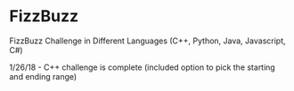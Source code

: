 # FizzBuzz
FizzBuzz Challenge in Different Languages (C++, Python, Java, Javascript, C#)

1/26/18 - C++ challenge is complete (included option to pick the starting and ending range)
